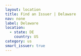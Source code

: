 ```yaml
---
layout: location
title: Find an Issuer | Delaware
nav: none
label: Delaware
location:
  - state: DE
    country: US
category: us
smart_issuer: true
---
```

